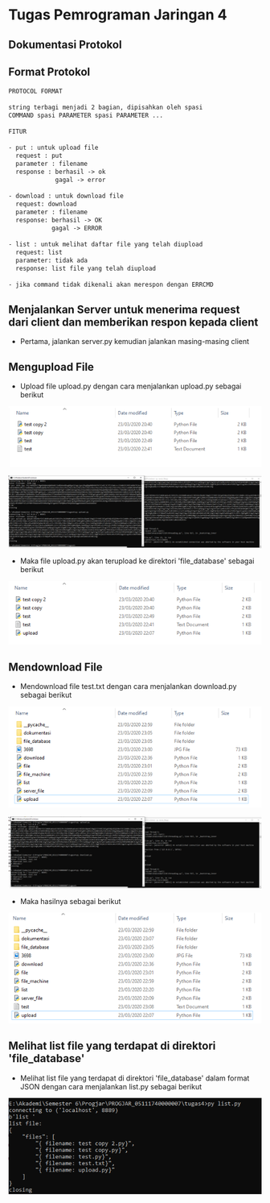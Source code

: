 # Tugas Pemrograman Jaringan 4
## Dokumentasi Protokol

## Format Protokol
```
PROTOCOL FORMAT

string terbagi menjadi 2 bagian, dipisahkan oleh spasi
COMMAND spasi PARAMETER spasi PARAMETER ...

FITUR

- put : untuk upload file
  request : put
  parameter : filename
  response : berhasil -> ok
             gagal -> error

- download : untuk download file
  request: download
  parameter : filename
  response: berhasil -> OK
            gagal -> ERROR

- list : untuk melihat daftar file yang telah diupload
  request: list
  parameter: tidak ada
  response: list file yang telah diupload

- jika command tidak dikenali akan merespon dengan ERRCMD

```

## Menjalankan Server untuk menerima request dari client dan memberikan respon kepada client 
* Pertama, jalankan server.py kemudian jalankan masing-masing client

## Mengupload File

* Upload file upload.py dengan cara menjalankan upload.py sebagai berikut

![alt text](dokumentasi/sebelum_run_upload.png)

![alt text](dokumentasi/run_upload.png)


* Maka file upload.py akan terupload ke direktori 'file_database' sebagai berikut

![alt text](dokumentasi/setelah_run_upload.png)

## Mendownload File
* Mendownload file test.txt dengan cara menjalankan download.py sebagai berikut

![alt text](dokumentasi/sebelum_run_download.png)

![alt text](dokumentasi/run_download.png)

* Maka hasilnya sebagai berikut

![alt text](dokumentasi/setelah_run_download.png)


## Melihat list file yang terdapat di direktori 'file_database'
* Melihat list file yang terdapat di direktori 'file_database' dalam format JSON dengan cara menjalankan list.py sebagai berikut

![alt text](dokumentasi/list.png)